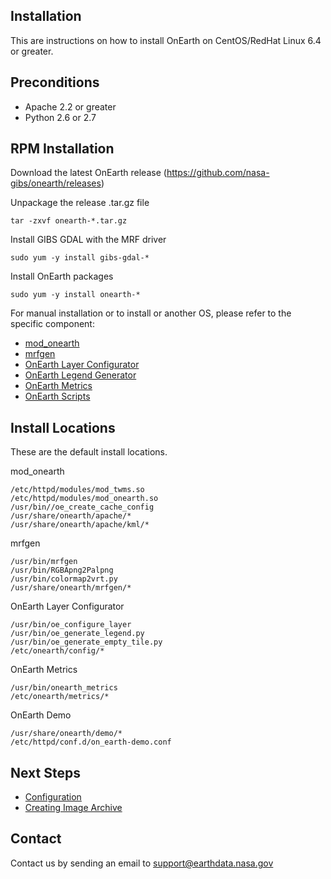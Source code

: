 ## Installation

This are instructions on how to install OnEarth on CentOS/RedHat Linux 6.4 or greater.

## Preconditions

* Apache 2.2 or greater
* Python 2.6 or 2.7

## RPM Installation

Download the latest OnEarth release (https://github.com/nasa-gibs/onearth/releases)

Unpackage the release .tar.gz file
```Shell
tar -zxvf onearth-*.tar.gz
```

Install GIBS GDAL with the MRF driver
```Shell
sudo yum -y install gibs-gdal-*
```

Install OnEarth packages
```Shell
sudo yum -y install onearth-*
```

For manual installation or to install or another OS, please refer to the specific component:

* [mod_onearth](src/mod_onearth/README.md)
* [mrfgen](src/mrfgen/README.md)
* [OnEarth Layer Configurator](src/layer_config/README.md)
* [OnEarth Legend Generator](src/generate_legend/README.md)
* [OnEarth Metrics](src/onearth_logs/README.md)
* [OnEarth Scripts](src/scripts/README.md)

## Install Locations

These are the default install locations.

mod_onearth
```
/etc/httpd/modules/mod_twms.so
/etc/httpd/modules/mod_onearth.so
/usr/bin//oe_create_cache_config
/usr/share/onearth/apache/*
/usr/share/onearth/apache/kml/*
```

mrfgen
```
/usr/bin/mrfgen
/usr/bin/RGBApng2Palpng
/usr/bin/colormap2vrt.py
/usr/share/onearth/mrfgen/*
```

OnEarth Layer Configurator
```
/usr/bin/oe_configure_layer
/usr/bin/oe_generate_legend.py
/usr/bin/oe_generate_empty_tile.py
/etc/onearth/config/*
```

OnEarth Metrics
```
/usr/bin/onearth_metrics
/etc/onearth/metrics/*
```

OnEarth Demo
```
/usr/share/onearth/demo/*
/etc/httpd/conf.d/on_earth-demo.conf
```

## Next Steps

* [Configuration](configuration.md)
* [Creating Image Archive](archive.md)


## Contact

Contact us by sending an email to
[support@earthdata.nasa.gov](mailto:support@earthdata.nasa.gov)
